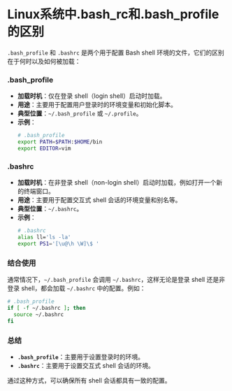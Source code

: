# Linux系统中.bash_rc和.bash_profile的区别

`.bash_profile` 和 `.bashrc` 是两个用于配置 Bash shell 环境的文件，它们的区别在于何时以及如何被加载：

### .bash_profile
- **加载时机**：仅在登录 shell（login shell）启动时加载。
- **用途**：主要用于配置用户登录时的环境变量和初始化脚本。
- **典型位置**：`~/.bash_profile` 或 `~/.profile`。
- **示例**：
  ```bash
  # .bash_profile
  export PATH=$PATH:$HOME/bin
  export EDITOR=vim
  ```

### .bashrc
- **加载时机**：在非登录 shell（non-login shell）启动时加载，例如打开一个新的终端窗口。
- **用途**：主要用于配置交互式 shell 会话的环境变量和别名等。
- **典型位置**：`~/.bashrc`。
- **示例**：
  ```bash
  # .bashrc
  alias ll='ls -la'
  export PS1='[\u@\h \W]\$ '
  ```

### 结合使用
通常情况下，`~/.bash_profile` 会调用 `~/.bashrc`，这样无论是登录 shell 还是非登录 shell，都会加载 `~/.bashrc` 中的配置。例如：
```bash
# .bash_profile
if [ -f ~/.bashrc ]; then
  source ~/.bashrc
fi
```

### 总结
- **`.bash_profile`**：主要用于设置登录时的环境。
- **`.bashrc`**：主要用于设置交互式 shell 会话的环境。
  
通过这种方式，可以确保所有 shell 会话都具有一致的配置。